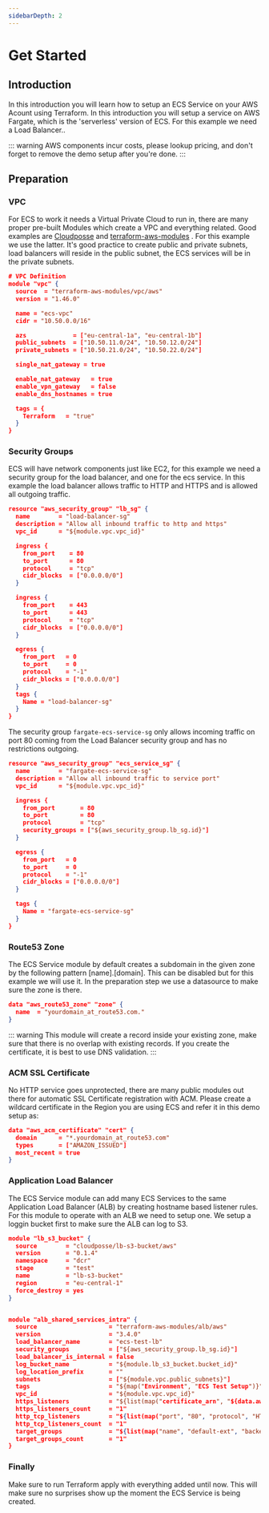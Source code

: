 ```yaml
---
sidebarDepth: 2
---
```


# Get Started

## Introduction

In this introduction you will learn how to setup an ECS Service on your AWS Acount using Terraform. In this introduction you will setup
a service on AWS Fargate, which is the 'serverless' version of ECS. For this example we need a Load Balancer.. 

::: warning
AWS components incur costs, please lookup pricing, and don't forget to remove the demo setup after you're done.
:::

## Preparation

### VPC

For ECS to work it needs a Virtual Private Cloud to run in, there are many proper pre-built Modules which create a VPC and everything related.
Good examples are [Cloudposse](https://github.com/cloudposse/terraform-aws-vpc) and [terraform-aws-modules](https://github.com/terraform-aws-modules/terraform-aws-vpc) . For this example we use the latter. It's good practice to create public and private subnets, load balancers will reside in the public subnet, the ECS services will be in the private subnets.

```json
# VPC Definition
module "vpc" {
  source  = "terraform-aws-modules/vpc/aws"
  version = "1.46.0"

  name = "ecs-vpc"
  cidr = "10.50.0.0/16"

  azs             = ["eu-central-1a", "eu-central-1b"]
  public_subnets  = ["10.50.11.0/24", "10.50.12.0/24"]
  private_subnets = ["10.50.21.0/24", "10.50.22.0/24"]

  single_nat_gateway = true

  enable_nat_gateway   = true
  enable_vpn_gateway   = false
  enable_dns_hostnames = true

  tags = {
    Terraform   = "true"
  }
}
```

### Security Groups

ECS will have network components just like EC2, for this example we need a security group for the load balancer, and one for the ecs service. In this example the load balancer allows traffic to HTTP and HTTPS and is allowed all outgoing traffic.

```json
resource "aws_security_group" "lb_sg" {
  name        = "load-balancer-sg"
  description = "Allow all inbound traffic to http and https"
  vpc_id      = "${module.vpc.vpc_id}"

  ingress {
    from_port    = 80
    to_port      = 80
    protocol     = "tcp"
    cidr_blocks  = ["0.0.0.0/0"]
  }

  ingress {
    from_port    = 443
    to_port      = 443
    protocol     = "tcp"
    cidr_blocks  = ["0.0.0.0/0"]
  }

  egress {
    from_port   = 0
    to_port     = 0
    protocol    = "-1"
    cidr_blocks = ["0.0.0.0/0"]
  }
  tags {
    Name = "load-balancer-sg"
  }
}
```

The security group `fargate-ecs-service-sg` only allows incoming traffic on port 80 coming from the Load Balancer security group and has no restrictions outgoing.

```json
resource "aws_security_group" "ecs_service_sg" {
  name        = "fargate-ecs-service-sg"
  description = "Allow all inbound traffic to service port"
  vpc_id      = "${module.vpc.vpc_id}"

  ingress {
    from_port       = 80
    to_port         = 80
    protocol        = "tcp"
    security_groups = ["${aws_security_group.lb_sg.id}"]
  }

  egress {
    from_port   = 0
    to_port     = 0
    protocol    = "-1"
    cidr_blocks = ["0.0.0.0/0"]
  }

  tags {
    Name = "fargate-ecs-service-sg"
  }
}
```

### Route53 Zone

The ECS Service module by default creates a subdomain in the given zone by the following pattern [name].[domain]. This can be disabled but for this example we will use it. In the preparation step we use a datasource to make sure the zone is there.

```json
data "aws_route53_zone" "zone" {
  name  = "yourdomain_at_route53.com."
}
```

::: warning
This module will create a record inside your existing zone, make sure that there is no overlap with existing records. If you create the certificate, it is best to use DNS validation.
:::


### ACM SSL Certificate
No HTTP service goes unprotected, there are many public modules out there for automatic SSL Certificate registration with ACM. Please create a wildcard certificate in the Region you are using ECS and refer it in this demo setup as:  

```json
data "aws_acm_certificate" "cert" {
  domain      = "*.yourdomain_at_route53.com"
  types       = ["AMAZON_ISSUED"]
  most_recent = true
}
```


### Application Load Balancer

The ECS Service module can add many ECS Services to the same Application Load Balancer (ALB) by creating hostname based listener rules. For this module to operate with an ALB we need to setup one. We setup a loggin bucket first to make sure the ALB can log to S3.


```json
module "lb_s3_bucket" {
  source        = "cloudposse/lb-s3-bucket/aws"
  version       = "0.1.4"
  namespace     = "dcr"
  stage         = "test"
  name          = "lb-s3-bucket"
  region        = "eu-central-1"
  force_destroy = yes
}


module "alb_shared_services_intra" {
  source                    = "terraform-aws-modules/alb/aws"
  version                   = "3.4.0"
  load_balancer_name        = "ecs-test-lb"
  security_groups           = ["${aws_security_group.lb_sg.id}"]
  load_balancer_is_internal = false
  log_bucket_name           = "${module.lb_s3_bucket.bucket_id}"
  log_location_prefix       = ""
  subnets                   = ["${module.vpc.public_subnets}"]
  tags                      = "${map("Environment", "ECS Test Setup")}"
  vpc_id                    = "${module.vpc.vpc_id}"
  https_listeners           = "${list(map("certificate_arn", "${data.aws_acm_certificate.cert.arn}", "port", 443))}"
  https_listeners_count     = "1"
  http_tcp_listeners        = "${list(map("port", "80", "protocol", "HTTP"))}"
  http_tcp_listeners_count  = "1"
  target_groups             = "${list(map("name", "default-ext", "backend_protocol", "HTTP", "backend_port", "80"))}"
  target_groups_count       = "1"
}

```

### Finally

Make sure to run Terraform apply with everything added until now. This will make sure no surprises show up the moment the ECS Service is being created.
